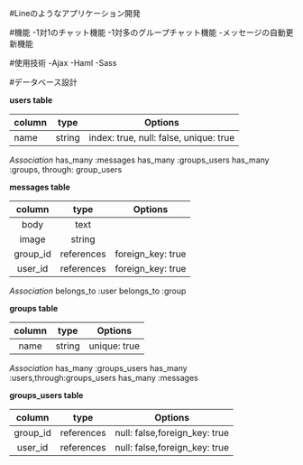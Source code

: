 #Lineのようなアプリケーション開発

#機能
-1対1のチャット機能
-1対多のグループチャット機能
-メッセージの自動更新機能

#使用技術
-Ajax
-Haml
-Sass

#データベース設計

__users table__

|  column  |   type  | Options |
|   ---    |   ---   |   ---   |
|  name    | string  | index: true, null: false, unique: true|

_Association_
has_many :messages
has_many :groups_users
has_many :groups, through: group_users



__messages table__

|  column  |   type  | Options|
|:--------:|:-------:|:-------:|
|  body    |   text  ||
|  image   | string  ||
| group_id | references |foreign_key: true|
| user_id  | references |foreign_key: true|

_Association_
belongs_to :user
belongs_to :group




__groups table__

|  column  |   type  | Options |
|:--------:|:-------:|:-------:|
|   name   | string  | unique: true|

_Association_
has_many :groups_users
has_many :users,through:groups_users
has_many :messages



__groups_users table__

|  column  |   type  | Options|
|:--------:|:-------:|:-------:|
| group_id | references |null: false,foreign_key: true|
|  user_id | references |null: false,foreign_key: true|


